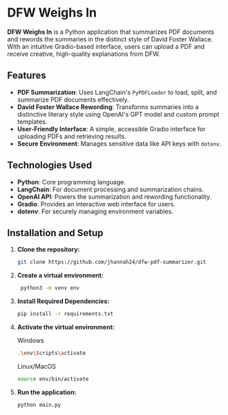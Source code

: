 # DFW Weighs In

**DFW Weighs In** is a Python application that summarizes PDF documents and rewords the summaries in the distinct style of David Foster Wallace. With an intuitive Gradio-based interface, users can upload a PDF and receive creative, high-quality explanations from DFW.

## Features

- **PDF Summarization**: Uses LangChain's `PyPDFLoader` to load, split, and summarize PDF documents effectively.  
- **David Foster Wallace Rewording**: Transforms summaries into a distinctive literary style using OpenAI's GPT model and custom prompt templates.  
- **User-Friendly Interface**: A simple, accessible Gradio interface for uploading PDFs and retrieving results.  
- **Secure Environment**: Manages sensitive data like API keys with `dotenv`.  

## Technologies Used

- **Python**: Core programming language.  
- **LangChain**: For document processing and summarization chains.  
- **OpenAI API**: Powers the summarization and rewording functionality.  
- **Gradio**: Provides an interactive web interface for users.  
- **dotenv**: For securely managing environment variables.  

## Installation and Setup

1. **Clone the repository:**
    ```bash
    git clone https://github.com/jhannah24/dfw-pdf-summarizer.git
    ```
2. **Create a virtual environment:**
   ```bash
    python3 -m venv env
   ```
3. **Install Required Dependencies:**
   ```bash
   pip install -r requirements.txt
   ```
5. **Activate the virtual environment:**
   
    Windows
    ```bash
    .\env\Scripts\activate
    ```
    Linux/MacOS
    ```bash
    source env/bin/activate
    ```
  
7. **Run the application:**
    ```bash
    python main.py
    ```
